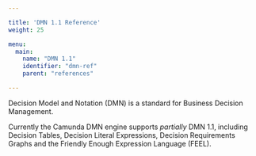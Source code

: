 ```yaml
---

title: 'DMN 1.1 Reference'
weight: 25

menu:
  main:
    name: "DMN 1.1"
    identifier: "dmn-ref"
    parent: "references"

---
```


Decision Model and Notation (DMN) is a standard for Business Decision Management.

Currently the Camunda DMN engine supports *partially* DMN 1.1, including Decision Tables, Decision Literal Expressions, Decision Requirements Graphs and the Friendly Enough Expression Language (FEEL).
